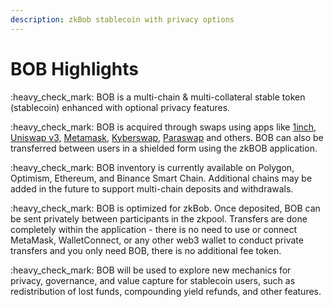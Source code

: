 ```yaml
---
description: zkBob stablecoin with privacy options
---
```


# BOB Highlights

:heavy\_check\_mark: BOB is a multi-chain & multi-collateral stable token (stablecoin) enhanced with optional privacy features.

:heavy\_check\_mark: BOB is acquired through swaps using apps like [1inch](https://app.1inch.io/#/137/unified/swap/USDC/BOB), [Uniswap v3,](get-bob-on-uniswap-v3.md) [Metamask,](swap-bob-with-metamask-swap.md) [Kyberswap](https://kyberswap.com/swap/bnb/bob-to-busd), [Paraswap](https://app.paraswap.io/) and others. BOB can also be transferred between users in a shielded form using the zkBOB application.

:heavy\_check\_mark: BOB inventory is currently available on Polygon, Optimism, Ethereum, and Binance Smart Chain. Additional chains may be added in the future to support multi-chain deposits and withdrawals.

:heavy\_check\_mark:  BOB is optimized for zkBob. Once deposited, BOB can be sent privately between participants in the zkpool. Transfers are done completely within the application - there is no need to use or connect MetaMask, WalletConnect, or any other web3 wallet to conduct private transfers and you only need BOB, there is no additional fee token.

:heavy\_check\_mark: BOB will be used to explore new mechanics for privacy, governance, and value capture for stablecoin users, such as redistribution of lost funds, compounding yield refunds, and other features.&#x20;
